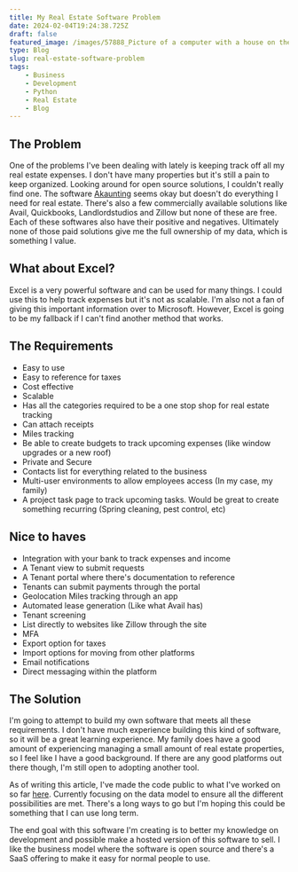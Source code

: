 ```yaml
---
title: My Real Estate Software Problem
date: 2024-02-04T19:24:38.725Z
draft: false
featured_image: /images/57888_Picture of a computer with a house on the screen. _xl-1024-v1-0.png
type: Blog
slug: real-estate-software-problem
tags:
    - Business
    - Development
    - Python
    - Real Estate
    - Blog
---
```


## The Problem

One of the problems I've been dealing with lately is keeping track off all my real estate expenses. I don't have many properties but it's still a pain to keep organized. Looking around for open source solutions, I couldn't really find one. The software [Akaunting](https://akaunting.com) seems okay but doesn't do everything I need for real estate. There's also a few commercially available solutions like Avail, Quickbooks, Landlordstudios and Zillow but none of these are free. Each of these softwares also have their positive and negatives. Ultimately none of those paid solutions give me the full ownership of my data, which is something I value.

## What about Excel?

Excel is a very powerful software and can be used for many things. I could use this to help track expenses but it's not as scalable. I'm also not a fan of giving this important information over to Microsoft. However, Excel is going to be my fallback if I can't find another method that works.

## The Requirements

* Easy to use
* Easy to reference for taxes
* Cost effective
* Scalable
* Has all the categories required to be a one stop shop for real estate tracking
* Can attach receipts
* Miles tracking
* Be able to create budgets to track upcoming expenses (like window upgrades or a new roof)
* Private and Secure
* Contacts list for everything related to the business
* Multi-user environments to allow employees access (In my case, my family)
* A project task page to track upcoming tasks. Would be great to create something recurring (Spring cleaning, pest control, etc)

## Nice to haves

* Integration with your bank to track expenses and income
* A Tenant view to submit requests
* A Tenant portal where there's documentation to reference
* Tenants can submit payments through the portal
* Geolocation Miles tracking through an app
* Automated lease generation (Like what Avail has)
* Tenant screening
* List directly to websites like Zillow through the site
* MFA
* Export option for taxes
* Import options for moving from other platforms
* Email notifications
* Direct messaging within the platform

## The Solution

I'm going to attempt to build my own software that meets all these requirements. I don't have much experience building this kind of software, so it will be a great learning experience. My family does have a good amount of experiencing managing a small amount of real estate properties, so I feel like I have a good background. If there are any good platforms out there though, I'm still open to adopting another tool.

As of writing this article, I've made the code public to what I've worked on so far [here](https://github.com/impulsive-sudor/Miso). Currently focusing on the data model to ensure all the different possibilities are met. There's a long ways to go but I'm hoping this could be something that I can use long term.

The end goal with this software I'm creating is to better my knowledge on development and possible make a hosted version of this software to sell. I like the business model where the software is open source and there's a SaaS offering to make it easy for normal people to use.
